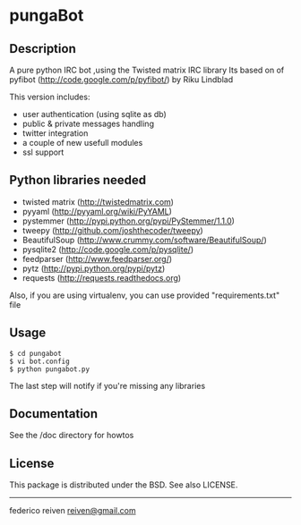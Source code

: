pungaBot
========

Description
-----------

A pure python IRC bot ,using the Twisted matrix IRC library
Its based on of pyfibot (http://code.google.com/p/pyfibot/) by Riku Lindblad

This version includes:

* user authentication (using sqlite as db)
* public & private messages handling
* twitter integration
* a couple of new usefull modules
* ssl support

Python libraries needed
-----------

* twisted matrix (http://twistedmatrix.com)
* pyyaml (http://pyyaml.org/wiki/PyYAML)
* pystemmer (http://pypi.python.org/pypi/PyStemmer/1.1.0)
* tweepy (http://github.com/joshthecoder/tweepy)
* BeautifulSoup (http://www.crummy.com/software/BeautifulSoup/)
* pysqlite2 (http://code.google.com/p/pysqlite/)
* feedparser (http://www.feedparser.org/)
* pytz (http://pypi.python.org/pypi/pytz)
* requests (http://requests.readthedocs.org)

Also, if you are using virtualenv, you can use provided "requirements.txt" file

Usage
-----------

    $ cd pungabot
    $ vi bot.config
    $ python pungabot.py 

The last step will notify if you're missing any libraries 

Documentation
-----------

See the /doc directory for howtos

License
-----------

This package is distributed under the BSD. See also LICENSE.


----------------------------------------------------------------
federico reiven <reiven@gmail.com>
